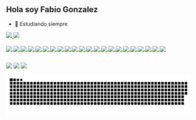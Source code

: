 ## Hola soy Fabio Gonzalez

- 🌱 Estudiando siempre 
<div>
  <a href="https://beacos.ai/g0nzano">
    <img height="180em" src="https://github-readme-stats.vercel.app/api?username=g0nzano&show_icons=true&theme=dark&include_all_commits=true&count_private=true"/>
    <img height="180em" src="https://github-readme-stats.vercel.app/api/top-langs/?username=g0nzano&layout=compact&langs_count=16&theme=dark"/>
  </div>
  <div style="display: inlcine_block"><br>
   <img align="center"src="https://icongr.am/devicon/android-original.svg?size=34&color=currentColor"/>
   <img align="center"src="https://icongr.am/devicon/angularjs-original.svg?size=34&color=currentColor"/>
    <img align="center" src="https://icongr.am/devicon/html5-original.svg?size=34&color=currentColor"/>
    <img align="center" src="https://icongr.am/devicon/css3-original.svg?size=34&color=currentColor"/>
    <img align="center" src="https://icongr.am/devicon/ionic-original.svg?size=34&color=currentColor"/>
    <img align="center"src="https://icongr.am/devicon/java-original.svg?size=34&color=currentColor"/>
    <img align="center" src="https://icongr.am/devicon/javascript-original.svg?size=34&color=currentColor"/>
    <img align="center" src="https://icongr.am/devicon/mysql-original-wordmark.svg?size=34&color=currentColor"/>
    <img align="center"  src="https://icongr.am/devicon/npm-original-wordmark.svg?size=34&color=currentColor"/>
    <img align="center" src="https://icongr.am/devicon/postgresql-original.svg?size=34&color=currentColor"/>
    <img align="center" src="https://icongr.am/devicon/php-original.svg?size=54&color=currentColor"/>
    <img align="center" src="https://icongr.am/devicon/nodejs-original-wordmark.svg?size=54&color=currentColor"/>
    <img align="center" src="https://icongr.am/devicon/react-original.svg?size=34&color=currentColor"/>
    <img align="center"  src="https://icongr.am/devicon/typescript-original.svg?size=34&color=currentColor"/>
    <img align="center"  src="https://icongr.am/devicon/python-original.svg?size=38&color=currentColor"/>
    <img align="center"  src="https://icongr.am/devicon/illustrator-plain.svg?size=38&color=f50000"/>
    <img align="center"  src="https://icongr.am/devicon/laravel-plain.svg?size=38&color=3dd8ff"/>
    <img align="center" src="https://icongr.am/devicon/linux-original.svg?size=35&color=currentColor"/>
     <img align="center" src="https://icongr.am/simple/firebase.svg?size=39&color=ffdd00&colored=false"/>
    <img align="center" src="https://icongr.am/simple/arduino.svg?size=38&color=00e0a1&colored=false"/>
    <img align="center" src="https://icongr.am/devicon/c-original.svg?size=46&color=currentColor"/>
    <img align="center" src="https://icongr.am/devicon/cplusplus-original.svg?size=46&color=currentColor"/>
  </div>
  
  ##
  
  <div>
    <a href="https://www.linkedin.com/in/fabio-gonzalez-3952681ba/" target="_blank"><img src="https://img.shields.io/badge/LinkedIn-0077B5?style=for-the-badge&logo=linkedin&logoColor=white" target="_blank"></a>
    <a href="https://t.me/FabioCBJR013" target="_blank"><img src="https://img.shields.io/badge/Telegram-2CA5E0?style=for-the-badge&logo=telegram&logoColor=white" target="_blank"></a>
    <a href="https://paginaweb-five.vercel.app/" target="_blank"><img src="https://img.shields.io/badge/RSS-FFA500?style=for-the-badge&logo=rss&logoColor=white" target="_blank"></a>
    
   ![Snake animation](https://github.com/g0nzano/g0nzano/blob/output/github-contribution-grid-snake.svg)
    
  </div>
